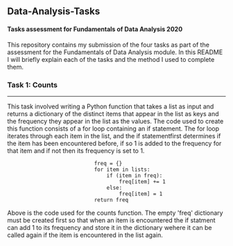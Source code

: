 ## Data-Analysis-Tasks
#### Tasks assessment for Fundamentals of Data Analysis 2020

This repository contains my submission of the four tasks as part of the assessment for the Fundamentals of Data Analysis module. In this README I will briefly explain each of the tasks and the method I used to complete them.

### Task 1: Counts
---
This task involved writing a Python function that takes a list as input and returns a dictionary of the distinct items that appear in the list as keys and the frequency they appear in the list as the values. 
The code used to create this function consists of a for loop containing an if statement. The for loop iterates through each item in the list, and the if statementfirst determines if the item has been encountered before, if so 1 is added to the frequency for that item and if not then its frequency is set to 1.
```
                            freq = {} 
                            for item in lists: 
                                if (item in freq): 
                                    freq[item] += 1
                                else: 
                                    freq[item] = 1
                            return freq
```
Above is the code used for the counts function. The empty 'freq' dictionary must be created first so that when an item is encountered the if statment can add 1 to its frequency and store it in the dictionary wehere it can be called again if the item is encountered in the list again.